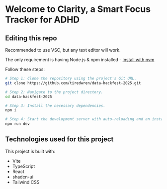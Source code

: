# Welcome to Clarity, a Smart Focus Tracker for ADHD

## Editing this repo

Recommended to use VSC, but any text editor will work.

The only requirement is having Node.js & npm installed - [install with nvm](https://github.com/nvm-sh/nvm#installing-and-updating)

Follow these steps:

```sh
# Step 1: Clone the repository using the project's Git URL.
git clone https://github.com/tiredwren/data-hackfest-2025.git

# Step 2: Navigate to the project directory.
cd data-hackfest-2025

# Step 3: Install the necessary dependencies.
npm i

# Step 4: Start the development server with auto-reloading and an instant preview.
npm run dev
```

## Technologies used for this project

This project is built with:

- Vite
- TypeScript
- React
- shadcn-ui
- Tailwind CSS